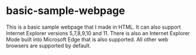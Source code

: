 # basic-sample-webpage
This is a basic sample webpage that I made in HTML. It can also support Internet Explorer versions 5,7,8,9,10 and 11. There is also an Internet Explorer Mode built into Microsoft Edge that is also supported. All other web browsers are supported by default.
